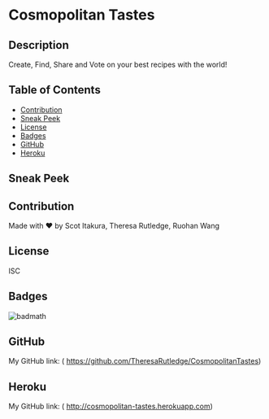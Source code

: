 # Cosmopolitan Tastes

## Description

Create, Find, Share and Vote on your best recipes with the world!

## Table of Contents

  - [Contribution](#contribution)
  - [Sneak Peek](#sneak)
  - [License](#license)
  - [Badges](#badges)
  - [GitHub](#github)
  - [Heroku](#heroku)

## Sneak Peek


## Contribution

Made with ❤️ by Scot Itakura, Theresa Rutledge, Ruohan Wang

## License

ISC

## Badges

![badmath](https://img.shields.io/conda/l/conda-forge/setuptools?color=Blue&label=License&logo=ISC&logoColor=blue&style=plastic)

## GitHub

My GitHub link: ( https://github.com/TheresaRutledge/CosmopolitanTastes)

## Heroku

My GitHub link: ( http://cosmopolitan-tastes.herokuapp.com)

